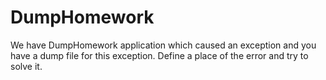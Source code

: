 # DumpHomework
We have DumpHomework application which caused an exception and you have a dump file for this exception. Define a place of the error and try to solve it. 
